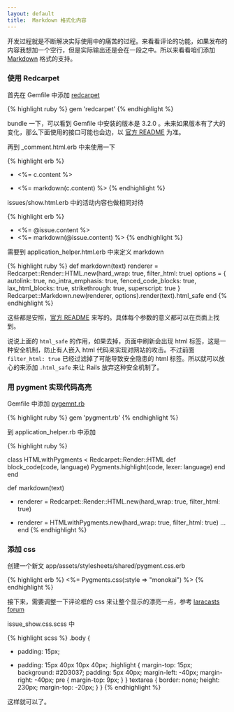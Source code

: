 ```yaml
---
layout: default
title:  Markdown 格式化内容
---
```


开发过程就是不断解决实际使用中的痛苦的过程。来看看评论的功能，如果发布的内容我想加一个空行，但是实际输出还是会在一段之中。所以来看看咱们添加 [Markdown](https://help.github.com/articles/github-flavored-markdown/) 格式的支持。


### 使用 Redcarpet

首先在 Gemfile 中添加 [redcarpet](https://github.com/vmg/redcarpet)

{% highlight ruby %}
gem 'redcarpet'
{% endhighlight %}

bundle 一下，可以看到 Gemfile 中安装的版本是 3.2.0 。未来如果版本有了大的变化，那么下面使用的接口可能也会边，以 [官方 README](https://github.com/vmg/redcarpet) 为准。

再到 _comment.html.erb 中来使用一下

{% highlight erb %}
- <%= c.content %>
+ <%= markdown(c.content) %>
{% endhighlight %}

issues/show.html.erb 中的活动内容也做相同对待

{% highlight erb %}
- <%= @issue.content %>
- <%= markdown(@issue.content) %>
{% endhighlight %}

需要到 application_helper.html.erb 中来定义 markdown

{% highlight ruby %}
def markdown(text)
  renderer = Redcarpet::Render::HTML.new(hard_wrap: true, filter_html: true)
  options = {
    autolink: true,
    no_intra_emphasis: true,
    fenced_code_blocks: true,
    lax_html_blocks: true,
    strikethrough: true,
    superscript: true
  }
  Redcarpet::Markdown.new(renderer, options).render(text).html_safe
end
{% endhighlight %}

这些都是安照，[官方 README](https://github.com/vmg/redcarpet) 来写的。具体每个参数的意义都可以在页面上找到。

说说上面的 `html_safe` 的作用，如果去掉，页面中刷新会出现 html 标签，这是一种安全机制，防止有人嵌入 html 代码来实现对网站的攻击。不过前面 `filter_html: true` 已经过滤掉了可能导致安全隐患的 html 标签。所以就可以放心的来添加 `.html_safe` 来让 Rails 放弃这种安全机制了。


### 用 pygment 实现代码高亮

Gemfile 中添加 [pygemnt.rb](https://github.com/tmm1/pygments.rb)

{% highlight ruby %}
gem 'pygment.rb'
{% endhighlight %}

<!-- 这样系统上就不用安装 pygment 了，所有的 py 代码都打包到 Gem 中了 -->

到 application_helper.rb 中添加

{% highlight ruby %}

class HTMLwithPygments < Redcarpet::Render::HTML
  def block_code(code, language)
    Pygments.highlight(code, lexer: language)
  end
end

def markdown(text)
- renderer = Redcarpet::Render::HTML.new(hard_wrap: true, filter_html: true)
+ renderer = HTMLwithPygments.new(hard_wrap: true, filter_html: true)
  ...
end
{% endhighlight %}


### 添加 css

创建一个新文  app/assets/stylesheets/shared/pygment.css.erb

{% highlight erb %}
<%= Pygments.css(:style => "monokai") %>
{% endhighlight %}

接下来，需要调整一下评论框的 css 来让整个显示的漂亮一点，参考 [laracasts forum](https://laracasts.com/discuss/channels/general-discussion/laravel-5-password-reset-subject)

issue_show.css.scss 中

{% highlight scss %}
.body {
- padding: 15px;
+ padding: 15px 40px 10px 40px;
  .highlight {
    margin-top: 15px;
    background: #2D3037;
    padding: 5px 40px;
    margin-left: -40px;
    margin-right: -40px;
    pre {
      margin-top: 9px;
    }
  }
  textarea {
    border: none;
    height: 230px;
    margin-top: -20px;
  }
}
{% endhighlight %}


这样就可以了。
